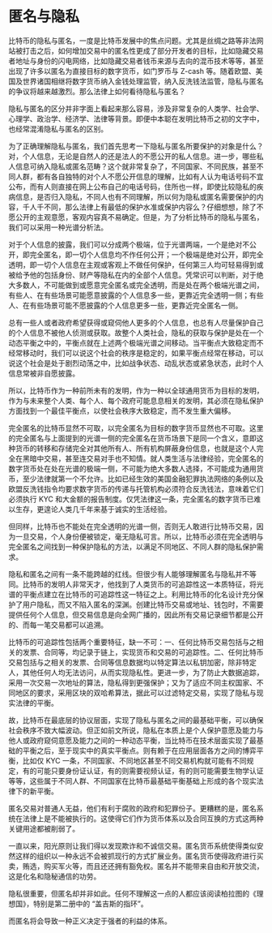 # 匿名与隐私

比特币的隐私与匿名，一度是比特币发展中的焦点问题。尤其是丝绸之路等非法网站被打击之后，如何增加交易中的匿名性更成了部分开发者的目标，比如隐藏交易者地址与身份的闪电网络，比如隐藏交易者钱币来源与去向的混币技术等等，甚至出现了许多以匿名为直接目标的数字货币，如门罗币与 Z-cash 等。随着欧盟、美国及世界诸国相继将数字货币纳入金钱处理监管，纳入反洗钱法监管，隐私与匿名的争议将越来越激烈。那么法律上如何看待隐私与匿名？

隐私与匿名的区分并非字面上看起来那么容易，涉及非常复杂的人类学、社会学、心理学、政治学、经济学、法律等背景。即便中本聪在发明比特币之初的文字中，也经常混淆隐私与匿名的区别。

为了正确理解隐私与匿名，我们首先思考一下隐私与匿名所要保护的对象是什么？对，个人信息，无论是自然人的还是法人的不愿公开的私人信息。进一步，哪些私人信息可纳入隐私或匿名范畴？这个就非常复杂了，不同国家、不同民族，甚至不同人群，都有各自独特的对个人不愿公开信息的理解，比如有人认为电话号码不宜公布，而有人则直接在网上公布自己的电话号码，住所也一样，即使比较隐私的疾病信息，是否归入隐私，不同人也有不同理解，所以何为隐私或匿名需要保护的内容，千人千不同，那么法律上有最低的保护水准或保护内容么？仔细想想，除了不愿公开的主观意愿，客观内容真不易确定。但是，为了分析比特币的隐私与匿名，我们可以采用一种光谱分析法。

对于个人信息的披露，我们可以分成两个极端，位于光谱两端，一个是绝对不公开，即完全匿名，即一切个人信息均不作任何公开；一个极端是绝对公开，即完全透明，即一切个人信息在主观或客观上不做任何保护，任何第三人均可轻易得到或被给予他的包括身份、财产等隐私在内的全部个人信息。凭常识可以判断，对于绝大多数人，不可能做到或愿意完全匿名或完全透明，而是处在两个极端光谱之间，有些人、在有些场景可能愿意披露的个人信息多一些，更靠近完全透明一侧；有些人、在有些场景可能不愿披露的个人信息更多一些，更靠近完全匿名一侧。

总有一些人或者政府希望获得或窥伺他人更多的个人信息，也总有人尽量保护自己的个人信息不被他人侦测或获取。故整个人类社会，隐私的获取与保护是处在一个动态平衡之中的，平衡点就在上述两个极端光谱之间移动。当平衡点大致稳定而不经常移动时，我们可以说这个社会的秩序是稳定的，如果平衡点经常在移动，可以说这个社会是处于剧烈动荡之中，比如战争状态、动乱状态或紧急状态，此时个人信息常被非自愿披露。

所以，比特币作为一种前所未有的发明，作为一种以全球通用货币为目标的发明，作为与未来整个人类、每个人、每个政府可能息息相关的发明，其必须在隐私保护方面找到一个最佳平衡点，以使社会秩序大致稳定，而不发生重大偏移。

完全匿名的比特币显然不可取，以完全匿名为目标的数字货币显然也不可取。这里的完全匿名与上面提到的光谱一侧的完全匿名在货币场景下是同一个含义，意即这种货币的转移和存储完全对其他所有人、所有机构屏蔽身份信息，也就是这个人完全在黑暗中交易，甚至连交易对手也不知情。就人类生活与法律经验，完全匿名的数字货币处在处在光谱的极端一侧，不可能为绝大多数人选择，不可能成为通用货币，至少法律就第一个不允许。比如已经生效的美国金融犯罪执法网络的条例以及欧盟反洗钱指令均要求数字货币的传递与托管机构必须符合反洗钱法，意味着它们必须执行 KYC 和大金额的报告制度。仅凭法律这一条，完全匿名的数字货币已难以生存，更遑论人类几千年来基于诚实的生活经验。

但同样，比特币也不能处在完全透明的光谱一侧，否则无人敢进行比特币交易，因为一旦交易，个人身份便被锁定，毫无隐私可言。所以，比特币必须在完全透明与完全匿名之间找到一种保护隐私的方法，以满足不同地区、不同人群的隐私保护需求。

隐私和匿名之间有一条不能跨越的红线。但很少有人能够理解匿名与隐私并不等同。比特币的发明人非常天才，他找到了人类货币的可追踪性这一本质特征，将光谱的平衡点建立在比特币的可追踪性这一特征之上。利用比特币的化名设计充分保护了用户隐私，而又不陷入匿名的深渊。创建比特币交易或地址、钱包时，不需要提供任何个人信息，但交易信息是向全网广播的，因此所有交易记录细节都是公开的、而每一笔交易都可以追溯。

比特币的可追踪性包括两个重要特征，缺一不可：一、任何比特币交易包括与之相关的发票、合同等，均记录于链上，实现货币和交易的可追踪性。二、任何比特币交易包括与之相关的发票、合同等信息数据均以特定算法以私钥加密，除非特定人，其他任何人均无法访问，从而实现隐私性。更进一步，为了防止大数据追踪，采用一次交易一次地址的算法，隐私得到更强保护；又为了适应不同主权国家、不同地区的要求，采用区块的双哈希算法，据此可以过滤特定交易，实现了隐私与现实法律的平衡。

故，比特币在最底层的协议层面，实现了隐私与匿名之间的最基础平衡，可以确保社会秩序不致大幅波动。但正如前文所说，隐私在本质上是个人保护意愿及能力与他人或政府窥伺意愿及能力之间的一种动态平衡，当比特币在技术层面实现了最基础的平衡之后，至于现实中的真实平衡点。则有赖于在应用层面各方之间的博弈平衡，比如仅 KYC 一条，不同国家、不同地区甚至不同交易机构就可能有不同规定，有的可能只要身份证认证，有的则需要视频认证，有的则可能需要生物学认证等等，这些属于不同人群、不同国家在比特币最基础平衡基础上形成的各个现实法律下的新平衡。

匿名交易对普通人无益，他们有利于腐败的政府和犯罪份子。更糟糕的是，匿名系统在法律上是不能被执行的。这使得它们作为货币体系以及合同互换的方式这两种关键用途都被削弱了。

一直以来，阳光原则让我们得以发现欺诈和不诚信交易。匿名货币系统使得类似安然这样的组织以一种永远不会被抓现行的方式扩展业务。匿名货币使得政府进行买卖，贿选，购买军火等，而且还还拥有豁免权。匿名并不能带来自由和开放交流，这是化名和隐秘通信的功劳。

隐私很重要，但匿名却并非如此。任何不理解这一点的人都应该阅读柏拉图的《理想国》，特别是第二册中的 “盖吉斯的指环”。

而匿名将会导致一种正义决定于强者的利益的体系。
